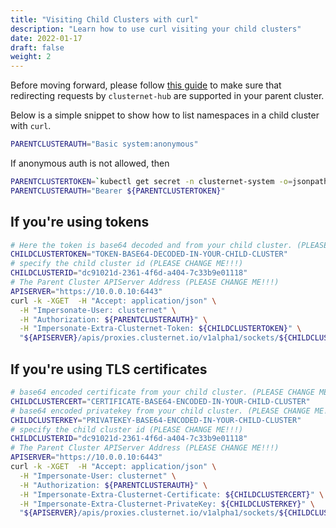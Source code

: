 ```yaml
---
title: "Visiting Child Clusters with curl"
description: "Learn how to use curl visiting your child clusters"
date: 2022-01-17
draft: false
weight: 2
---
```


Before moving forward, please follow [this guide](/docs/configuration/aggregator-forwarding-redirect/) to make sure
that redirecting requests by `clusternet-hub` are supported in your parent cluster.

Below is a simple snippet to show how to list namespaces in a child cluster with `curl`.

```bash
PARENTCLUSTERAUTH="Basic system:anonymous"
```

If anonymous auth is not allowed, then

```bash
PARENTCLUSTERTOKEN=`kubectl get secret -n clusternet-system -o=jsonpath='{.items[?(@.metadata.annotations.kubernetes\.io/service-account\.name=="clusternet-hub-proxy")].data.token}' | base64 --decode`
PARENTCLUSTERAUTH="Bearer ${PARENTCLUSTERTOKEN}"
```

## If you're using tokens

```bash
# Here the token is base64 decoded and from your child cluster. (PLEASE CHANGE ME!!!)
CHILDCLUSTERTOKEN="TOKEN-BASE64-DECODED-IN-YOUR-CHILD-CLUSTER"
# specify the child cluster id (PLEASE CHANGE ME!!!)
CHILDCLUSTERID="dc91021d-2361-4f6d-a404-7c33b9e01118"
# The Parent Cluster APIServer Address (PLEASE CHANGE ME!!!)
APISERVER="https://10.0.0.10:6443"
curl -k -XGET  -H "Accept: application/json" \
  -H "Impersonate-User: clusternet" \
  -H "Authorization: ${PARENTCLUSTERAUTH}" \
  -H "Impersonate-Extra-Clusternet-Token: ${CHILDCLUSTERTOKEN}" \
  "${APISERVER}/apis/proxies.clusternet.io/v1alpha1/sockets/${CHILDCLUSTERID}/proxy/direct/api/v1/namespaces"
```

## If you're using TLS certificates

```bash
# base64 encoded certificate from your child cluster. (PLEASE CHANGE ME!!!)
CHILDCLUSTERCERT="CERTIFICATE-BASE64-ENCODED-IN-YOUR-CHILD-CLUSTER"
# base64 encoded privatekey from your child cluster. (PLEASE CHANGE ME!!!)
CHILDCLUSTERKEY="PRIVATEKEY-BASE64-ENCODED-IN-YOUR-CHILD-CLUSTER"
# specify the child cluster id (PLEASE CHANGE ME!!!)
CHILDCLUSTERID="dc91021d-2361-4f6d-a404-7c33b9e01118"
# The Parent Cluster APIServer Address (PLEASE CHANGE ME!!!)
APISERVER="https://10.0.0.10:6443"
curl -k -XGET  -H "Accept: application/json" \
  -H "Impersonate-User: clusternet" \
  -H "Authorization: ${PARENTCLUSTERAUTH}" \
  -H "Impersonate-Extra-Clusternet-Certificate: ${CHILDCLUSTERCERT}" \
  -H "Impersonate-Extra-Clusternet-PrivateKey: ${CHILDCLUSTERKEY}" \
  "${APISERVER}/apis/proxies.clusternet.io/v1alpha1/sockets/${CHILDCLUSTERID}/proxy/direct/api/v1/namespaces"
```
